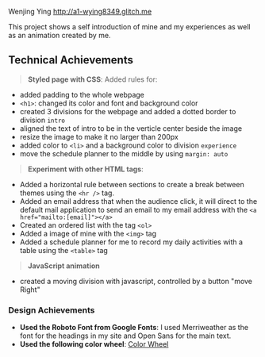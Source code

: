 Wenjing Ying
http://a1-wying8349.glitch.me

This project shows a self introduction of mine and my experiences as well as an animation created by me. 

## Technical Achievements
> **Styled page with CSS**: Added rules for:
- added padding to the whole webpage
- `<h1>`: changed its color and font and background color
- created 3 divisions for the webpage and added a dotted border to division `intro`
- aligned the text of intro to be in the verticle center beside the image
- resize the image to make it no larger than 200px
- added color to `<li>` and a background color to division `experience`
- move the schedule planner to the middle by using `margin: auto`

> **Experiment with other HTML tags**: 
- Added a horizontal rule between sections to create a break between themes using the `<hr />` tag.
- Added an email address that when the audience click, it will direct to the default mail application to send an email to my email address with the `<a href="mailto:[email]"></a>`
- Created an ordered list with the tag `<ol>`
- Added a image of mine with the `<img>` tag
- Added a schedule planner for me to record my daily activities with a table using the `<table>` tag

> **JavaScript animation**
- created a moving division with javascript, controlled by a button "move Right"

### Design Achievements
- **Used the Roboto Font from Google Fonts**: I used Merriweather as the font for the headings in my site and Open Sans for the main text.
- **Used the following color wheel**:
[Color Wheel](https://cdn.glitch.com/923fed96-1412-4abf-b1fe-89f8fb5bce6c%2Fthumbnails%2Fcolorwheel.PNG?1599481550859)

